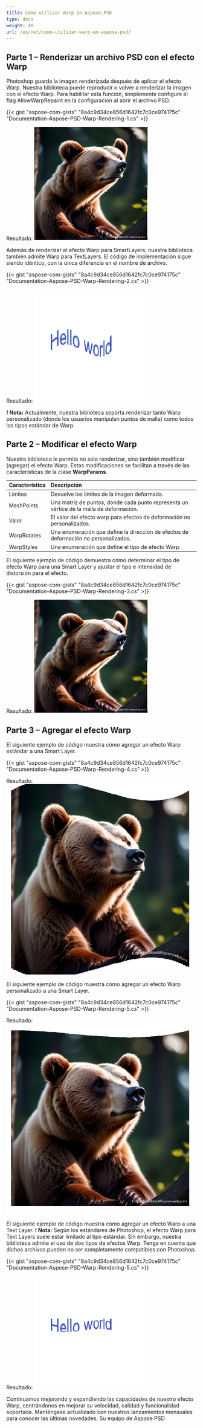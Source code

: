 ```yaml
---
title: Cómo utilizar Warp en Aspose.PSD
type: docs
weight: 40
url: /es/net/como-utilizar-warp-en-aspose-psd/
---
```


## **Parte 1 – Renderizar un archivo PSD con el efecto Warp**

Photoshop guarda la imagen renderizada después de aplicar el efecto Warp. Nuestra biblioteca puede reproducir o volver a renderizar la imagen con el efecto Warp. Para habilitar esta función, simplemente configure el flag AllowWarpRepaint en la configuración al abrir el archivo PSD.

{{< gist "aspose-com-gists" "8a4c9d34ce856d1642fc7c0ce974175c" "Documentation-Aspose-PSD-Warp-Rendering-1.cs" >}}

Resultado:
![Aspose.PSD para .NET Resultado de Warp 1](warp1.png)

Además de renderizar el efecto Warp para SmartLayers, nuestra biblioteca también admite Warp para TextLayers. El código de implementación sigue siendo idéntico, con la única diferencia en el nombre de archivo.

{{< gist "aspose-com-gists" "8a4c9d34ce856d1642fc7c0ce974175c" "Documentation-Aspose-PSD-Warp-Rendering-2.cs" >}}

Resultado:
![Aspose.PSD para .NET Resultado de Warp 2](warp2.png)

**! Nota:** Actualmente, nuestra biblioteca soporta renderizar tanto Warp personalizado (donde los usuarios manipulan puntos de malla) como todos los tipos estándar de Warp.

## **Parte 2 – Modificar el efecto Warp**

Nuestra biblioteca le permite no solo renderizar, sino también modificar (agregar) el efecto Warp. Estas modificaciones se facilitan a través de las características de la clase **WarpParams**.

| **Característica** | **Descripción**                                                         | 
|:-------------------|:------------------------------------------------------------------------|
| Límites            | Devuelve los límites de la imagen deformada.                           |
| MeshPoints         | Una matriz de puntos, donde cada punto representa un vértice de la malla de deformación. |
| Valor              | El valor del efecto warp para efectos de deformación no personalizados. |
| WarpRotates        | Una enumeración que define la dirección de efectos de deformación no personalizados. |
| WarpStyles         | Una enumeración que define el tipo de efecto Warp.                    |

El siguiente ejemplo de código demuestra cómo determinar el tipo de efecto Warp para una Smart Layer y ajustar el tipo e intensidad de distorsión para el efecto.

{{< gist "aspose-com-gists" "8a4c9d34ce856d1642fc7c0ce974175c" "Documentation-Aspose-PSD-Warp-Rendering-3.cs" >}}

Resultado:
![Aspose.PSD para .NET Resultado de Warp 3](warp3.png)

## **Parte 3 – Agregar el efecto Warp**

El siguiente ejemplo de código muestra cómo agregar un efecto Warp estándar a una Smart Layer.

{{< gist "aspose-com-gists" "8a4c9d34ce856d1642fc7c0ce974175c" "Documentation-Aspose-PSD-Warp-Rendering-4.cs" >}}

Resultado:
![Aspose.PSD para .NET Resultado de Warp 4](warp4.png)

El siguiente ejemplo de código muestra cómo agregar un efecto Warp personalizado a una Smart Layer.

{{< gist "aspose-com-gists" "8a4c9d34ce856d1642fc7c0ce974175c" "Documentation-Aspose-PSD-Warp-Rendering-5.cs" >}}

Resultado:
![Aspose.PSD para .NET Resultado de Warp 5](warp5.png)

El siguiente ejemplo de código muestra cómo agregar un efecto Warp a una Text Layer. 
**! Nota:** Según los estándares de Photoshop, el efecto Warp para Text Layers suele estar limitado al tipo estándar. Sin embargo, nuestra biblioteca admite el uso de dos tipos de efectos Warp. Tenga en cuenta que dichos archivos pueden no ser completamente compatibles con Photoshop.

{{< gist "aspose-com-gists" "8a4c9d34ce856d1642fc7c0ce974175c" "Documentation-Aspose-PSD-Warp-Rendering-5.cs" >}}

Resultado:
![Aspose.PSD para .NET Resultado de Warp 6](warp6.png)

Continuamos mejorando y expandiendo las capacidades de nuestro efecto Warp, centrándonos en mejorar su velocidad, calidad y funcionalidad soportada. Manténgase actualizado con nuestros lanzamientos mensuales para conocer las últimas novedades.
Su equipo de Aspose.PSD
